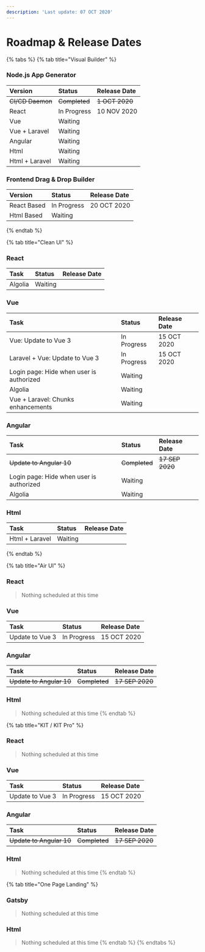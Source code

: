 ```yaml
---
description: 'Last update: 07 OCT 2020'
---
```


# Roadmap & Release Dates

{% tabs %}
{% tab title="Visual Builder" %}
### Node.js App Generator

| Version | Status | Release Date |
| :--- | :--- | :--- |
| ~~CI/CD Daemon~~ | ~~Completed~~ | ~~1 OCT 2020~~ |
| React | In Progress | 10 NOV 2020 |
| Vue | Waiting |  |
| Vue + Laravel | Waiting |  |
| Angular | Waiting |  |
| Html | Waiting |  |
| Html + Laravel | Waiting |  |

### Frontend Drag & Drop Builder

| Version | Status | Release Date |
| :--- | :--- | :--- |
| React Based | In Progress | 20 OCT 2020 |
| Html Based | Waiting |  |
{% endtab %}

{% tab title="Clean UI" %}
### React

| Task | Status | Release Date |
| :--- | :--- | :--- |
| Algolia | Waiting |  |

### Vue

| Task | Status | Release Date |
| :--- | :--- | :--- |
| Vue: Update to Vue 3 | In Progress | 15 OCT 2020 |
| Laravel + Vue: Update to Vue 3 | In Progress | 15 OCT 2020 |
| Login page: Hide when user is authorized | Waiting |  |
| Algolia | Waiting |  |
| Vue + Laravel: Chunks enhancements | Waiting |  |

### Angular

| Task | Status | Release Date |
| :--- | :--- | :--- |
| ~~Update to Angular 10~~ | ~~Completed~~ | ~~17 SEP 2020~~ |
| Login page: Hide when user is authorized | Waiting |  |
| Algolia | Waiting |  |

### Html

| Task | Status | Release Date |
| :--- | :--- | :--- |
| Html + Laravel | Waiting |  |
{% endtab %}

{% tab title="Air UI" %}
### React

> Nothing scheduled at this time

### Vue

| Task | Status | Release Date |
| :--- | :--- | :--- |
| Update to Vue 3 | In Progress | 15 OCT 2020 |

### Angular

| Task | Status | Release Date |
| :--- | :--- | :--- |
| ~~Update to Angular 10~~ | ~~Completed~~ | ~~17 SEP 2020~~ |

### Html

> Nothing scheduled at this time
{% endtab %}

{% tab title="KIT / KIT Pro" %}
### React

> Nothing scheduled at this time

### Vue

| Task | Status | Release Date |
| :--- | :--- | :--- |
| Update to Vue 3 | In Progress | 15 OCT 2020 |

### Angular

| Task | Status | Release Date |
| :--- | :--- | :--- |
| ~~Update to Angular 10~~ | ~~Completed~~ | ~~17 SEP 2020~~ |

### Html

> Nothing scheduled at this time
{% endtab %}

{% tab title="One Page Landing" %}
### Gatsby

> Nothing scheduled at this time

### Html

> Nothing scheduled at this time
{% endtab %}
{% endtabs %}

